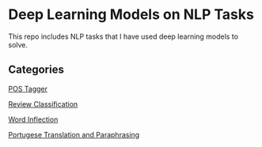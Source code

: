 # Deep Learning Models on NLP Tasks

This repo includes NLP tasks that I have used deep learning models to solve. 

## Categories

[POS Tagger](https://github.com/krieya/Deep-Learning-Models/tree/master/POS_Tagger)

[Review Classification](https://github.com/krieya/Deep-Learning-Models/tree/master/Review_classification)

[Word Inflection](https://github.com/krieya/Deep-Learning-Models/tree/master/Word_Inflection)

[Portugese Translation and Paraphrasing](https://github.com/krieya/Deep-Learning-Models/tree/master/Portugese_translation_paraphrasing)

